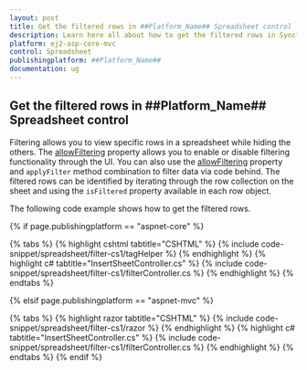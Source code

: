 ```yaml
---
layout: post
title: Get the filtered rows in ##Platform_Name## Spreadsheet control | Syncfusion
description: Learn here all about how to get the filtered rows in Syncfusion ##Platform_Name## Spreadsheet control of Syncfusion Essential JS 2 and more.
platform: ej2-asp-core-mvc
control: Spreadsheet
publishingplatform: ##Platform_Name##
documentation: ug
---
```


## Get the filtered rows in ##Platform_Name## Spreadsheet control

Filtering allows you to view specific rows in a spreadsheet while hiding the others. The [allowFiltering](https://help.syncfusion.com/cr/aspnetcore-js2/syncfusion.ej2.spreadsheet.spreadsheet.html#Syncfusion_EJ2_Spreadsheet_Spreadsheet_AllowFiltering) property allows you to enable or disable filtering functionality through the UI. You can also use the [allowFiltering](https://help.syncfusion.com/cr/aspnetcore-js2/syncfusion.ej2.spreadsheet.spreadsheet.html#Syncfusion_EJ2_Spreadsheet_Spreadsheet_AllowFiltering) property and `applyFilter` method combination to filter data via code behind. The filtered rows can be identified by iterating through the row collection on the sheet and using the `isFiltered` property available in each row object.

The following code example shows how to get the filtered rows.

{% if page.publishingplatform == "aspnet-core" %}

{% tabs %}
{% highlight cshtml tabtitle="CSHTML" %}
{% include code-snippet/spreadsheet/filter-cs1/tagHelper %}
{% endhighlight %}
{% highlight c# tabtitle="InsertSheetController.cs" %}
{% include code-snippet/spreadsheet/filter-cs1/filterController.cs %}
{% endhighlight %}
{% endtabs %}

{% elsif page.publishingplatform == "aspnet-mvc" %}

{% tabs %}
{% highlight razor tabtitle="CSHTML" %}
{% include code-snippet/spreadsheet/filter-cs1/razor %}
{% endhighlight %}
{% highlight c# tabtitle="InsertSheetController.cs" %}
{% include code-snippet/spreadsheet/filter-cs1/filterController.cs %}
{% endhighlight %}
{% endtabs %}
{% endif %}
